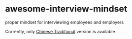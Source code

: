 # awesome-interview-mindset
proper mindset for interviewing employees and employers

Currently, only [Chinese Traditional](../master/zh_tw/README.md) version is available
